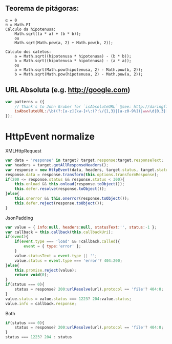 ## Teorema de pitágoras:

	α = 0
	π = Math.PI
	Cálculo da hipotenusa:
		Math.sqrt((a * a) + (b * b));
		ou
		Math.sqrt(Math.pow(a, 2) + Math.pow(b, 2));

	Cálculo dos catetos:
		a = Math.sqrt((hipotenusa * hipotenusa) - (b * b));
		b = Math.sqrt((hipotenusa * hipotenusa) - (a * a));
		ou
		a = Math.sqrt(Math.pow(hipotenusa, 2) - Math.pow(b, 2));
		b = Math.sqrt(Math.pow(hipotenusa, 2) - Math.pow(a, 2));


## URL Absoluta (e.g. http://google.com)

```javascript
var patterns = ({
	// Thank's to John Gruber for `isAbsoluteURL` @see: http://daringfireball.net/2010/07/improved_regex_for_matching_urls
	isAbsoluteURL:/\b((?:[a-z][\w-]+\:(?:\/{1,3}|[a-z0-9%])|www\d{0,3}[.]|[a-z0-9.\-]+[.][a-z]{2,4}\/)(?:[^\s()<>]+|\(([^\s()<>]+|(\([^\s()<>]+\)))*\))+(?:\(([^\s()<>]+|(\([^\s()<>]+\)))*\)|[^\s`!()\[\]{};:'".,<>?«»“”‘’]))/i
});
```

HttpEvent normalize
===================

XMLHttpRequest
```javascript
var data = 'response' in target? target.response:target.responseText;
var headers = target.getAllResponseHeaders();
var response = new HttpEvent(data, headers, target.status, target.statusText, this.options);
response.data = response.transform(this.options.transformResponse);
if(200 <= response.status && response.status < 300){
	this.onload && this.onload(response.toObject());
	this.defer.resolve(response.toObject());
}else{
	this.onerror && this.onerror(response.toObject());
	this.defer.reject(response.toObject());
}
```

JsonPadding
```javascript
var value = { info:null, headers:null, statusText:'', status:-1 };
var callback = this.callback(this.callbackUri);
if(event){
	if(event.type === 'load' && !callback.called){
		event = { type:'error' };
	}
	value.statusText = event.type || '';
	value.status = event.type === 'error'? 404:200;
}else{
	this.promise.reject(value);
	return void(0);
}
if(status === 0){
	status = response? 200:urlResolve(url).protocol == 'file'? 404:0;
}
value.status = value.status === 1223? 204:value.status;
value.info = callback.response;
```

Both
```javascript
if(status === 0){
	status = response? 200:urlResolve(url).protocol == 'file'? 404:0;
}
status === 1223? 204 : status
```
